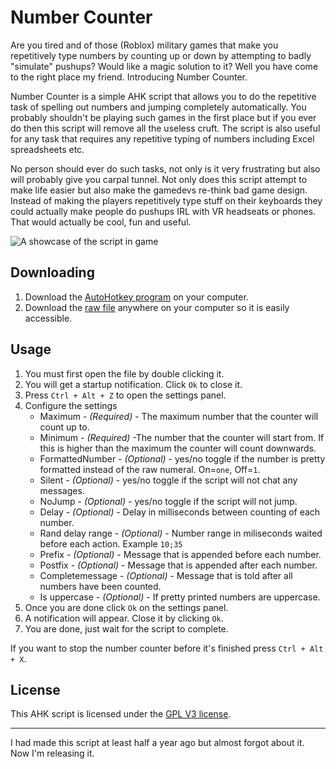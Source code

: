 # Number Counter

Are you tired and of those (Roblox) military games that make you repetitively type numbers by counting up or down by attempting to badly "simulate" pushups? Would like a magic solution to it?
Well you have come to the right place my friend. Introducing Number Counter.

Number Counter is a simple AHK script that allows you to do the repetitive task of spelling out numbers and jumping completely automatically.
You probably shouldn't be playing such games in the first place but if you ever do then this script will remove all the useless cruft.
The script is also useful for any task that requires any repetitive typing of numbers including Excel spreadsheets etc.

No person should ever do such tasks, not only is it very frustrating but also will probably give you carpal tunnel.
Not only does this script attempt to make life easier but also make the gamedevs re-think bad game design.
Instead of making the players repetitively type stuff on their keyboards they could actually make people do pushups IRL with VR headseats or phones. That would actually be cool, fun and useful.

![A showcase of the script in game](Showcase.gif)

## Downloading

1. Download the [AutoHotkey program](https://www.autohotkey.com/) on your computer.
2. Download the [raw file](https://github.com/ccuser44/Number-Counter/raw/main/NumberCounter.ahk) anywhere on your computer so it is easily accessible.

## Usage

1. You must first open the file by double clicking it.
2. You will get a startup notification. Click `Ok` to close it.
3. Press `Ctrl + Alt + Z` to open the settings panel.
4. Configure the settings
	- Maximum - *(Required)* - The maximum number that the counter will count up to.
	- Minimum - *(Required)* -The number that the counter will start from. If this is higher than the maximum the counter will count downwards.
	- FormattedNumber - *(Optional)* - yes/no toggle if the number is pretty formatted instead of the raw numeral. On=`one`, Off=`1`.
	- Silent - *(Optional)* - yes/no toggle if the script will not chat any messages.
	- NoJump - *(Optional)* - yes/no toggle if the script will not jump.
	- Delay - *(Optional)* - Delay in milliseconds between counting of each number.
	- Rand delay range - *(Optional)* - Number range in miliseconds waited before each action. Example `10;35`
	- Prefix - *(Optional)* - Message that is appended before each number.
	- Postfix - *(Optional)* - Message that is appended after each number.
	- Completemessage - *(Optional)* - Message that is told after all numbers have been counted.
	- Is uppercase - *(Optional)* - If pretty printed numbers are uppercase.
5. Once you are done click `Ok` on the settings panel.
6. A notification will appear. Close it by clicking `Ok`.
7. You are done, just wait for the script to complete.

If you want to stop the number counter before it's finished press `Ctrl + Alt + X`.

## License

This AHK script is licensed under the [GPL V3 license](LICENSE).

---

I had made this script at least half a year ago but almost forgot about it. Now I'm releasing it.
